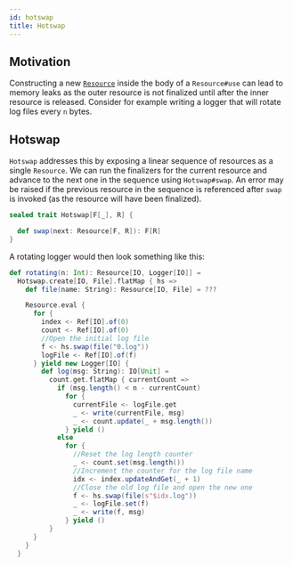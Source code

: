 ```yaml
---
id: hotswap
title: Hotswap
---
```


## Motivation

Constructing a new [`Resource`](./resource.md) inside the body of a
`Resource#use` can lead to memory leaks as the outer resource is not finalized
until after the inner resource is released. Consider for example writing a
logger that will rotate log files every `n` bytes. 

## Hotswap

`Hotswap` addresses this by exposing a linear sequence of resources as a single
`Resource`. We can run the finalizers for the current resource and advance to
the next one in the sequence using `Hotswap#swap`. An error may be raised if
the previous resource in the sequence is referenced after `swap` is invoked
(as the resource will have been finalized).

```scala
sealed trait Hotswap[F[_], R] {

  def swap(next: Resource[F, R]): F[R]
}
```

A rotating logger would then look something like this:

```scala
def rotating(n: Int): Resource[IO, Logger[IO]] =
  Hotswap.create[IO, File].flatMap { hs =>
    def file(name: String): Resource[IO, File] = ???

    Resource.eval {
      for {
        index <- Ref[IO].of(0)
        count <- Ref[IO].of(0)
        //Open the initial log file
        f <- hs.swap(file("0.log"))
        logFile <- Ref[IO].of(f)
      } yield new Logger[IO] {
        def log(msg: String): IO[Unit] =
          count.get.flatMap { currentCount =>
            if (msg.length() < n - currentCount)
              for {
                currentFile <- logFile.get
                _ <- write(currentFile, msg)
                _ <- count.update(_ + msg.length())
              } yield ()
            else
              for {
                //Reset the log length counter
                _ <- count.set(msg.length())
                //Increment the counter for the log file name
                idx <- index.updateAndGet(_ + 1)
                //Close the old log file and open the new one
                f <- hs.swap(file(s"$idx.log"))
                _ <- logFile.set(f)
                _ <- write(f, msg)
              } yield ()
          }
      }
    }
  }
```
